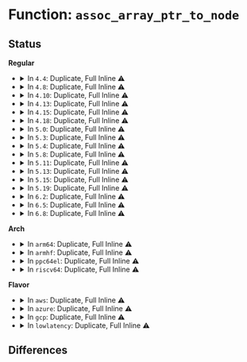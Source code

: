 # Function: <code>assoc_array_ptr_to_node</code>

## Status
<b>Regular</b>
<ul>
<li>
<details>
<summary>In <code>4.4</code>: Duplicate, Full Inline ⚠️</summary>

**Collision:** Static Duplication

**Inline:** Full

**Transformation:** False

**Instances:**

```
In security/keys/keyring.c (ffffffff813311b3)
Location: include/linux/assoc_array_priv.h:148
Inline: True
Inline callers:
  - security/keys/keyring.c:search_nested_keyrings
  - security/keys/keyring.c:search_nested_keyrings
  - security/keys/keyring.c:search_nested_keyrings
  - security/keys/keyring.c:search_nested_keyrings
```
```
In lib/assoc_array.c (ffffffff81404e09)
Location: include/linux/assoc_array_priv.h:148
Inline: True
Inline callers:
  - lib/assoc_array.c:assoc_array_subtree_iterate
  - lib/assoc_array.c:assoc_array_subtree_iterate
  - lib/assoc_array.c:assoc_array_destroy_subtree
  - lib/assoc_array.c:assoc_array_destroy_subtree
  - lib/assoc_array.c:assoc_array_apply_edit
  - lib/assoc_array.c:assoc_array_insert
  - lib/assoc_array.c:assoc_array_delete
  - lib/assoc_array.c:assoc_array_gc
  - lib/assoc_array.c:assoc_array_gc
  - lib/assoc_array.c:assoc_array_gc
  - lib/assoc_array.c:assoc_array_gc
  - lib/assoc_array.c:assoc_array_gc
```
</details>
</li>
<li>
<details>
<summary>In <code>4.8</code>: Duplicate, Full Inline ⚠️</summary>

**Collision:** Static Duplication

**Inline:** Full

**Transformation:** False

**Instances:**

```
In security/keys/keyring.c (ffffffff81365f4b)
Location: include/linux/assoc_array_priv.h:148
Inline: True
Inline callers:
  - security/keys/keyring.c:search_nested_keyrings
  - security/keys/keyring.c:search_nested_keyrings
  - security/keys/keyring.c:search_nested_keyrings
  - security/keys/keyring.c:search_nested_keyrings
```
```
In lib/assoc_array.c (ffffffff8144e05f)
Location: include/linux/assoc_array_priv.h:148
Inline: True
Inline callers:
  - lib/assoc_array.c:assoc_array_gc
  - lib/assoc_array.c:assoc_array_gc
  - lib/assoc_array.c:assoc_array_gc
  - lib/assoc_array.c:assoc_array_gc
  - lib/assoc_array.c:assoc_array_gc
  - lib/assoc_array.c:assoc_array_apply_edit
  - lib/assoc_array.c:assoc_array_rcu_cleanup
  - lib/assoc_array.c:assoc_array_delete
  - lib/assoc_array.c:assoc_array_delete
  - lib/assoc_array.c:assoc_array_insert
  - lib/assoc_array.c:assoc_array_insert
  - lib/assoc_array.c:assoc_array_insert
  - lib/assoc_array.c:assoc_array_insert
  - lib/assoc_array.c:assoc_array_insert
  - lib/assoc_array.c:assoc_array_destroy_subtree
  - lib/assoc_array.c:assoc_array_destroy_subtree
  - lib/assoc_array.c:assoc_array_subtree_iterate
  - lib/assoc_array.c:assoc_array_subtree_iterate
```
</details>
</li>
<li>
<details>
<summary>In <code>4.10</code>: Duplicate, Full Inline ⚠️</summary>

**Collision:** Static Duplication

**Inline:** Full

**Transformation:** False

**Instances:**

```
In security/keys/keyring.c (ffffffff8137c76b)
Location: include/linux/assoc_array_priv.h:148
Inline: True
Inline callers:
  - security/keys/keyring.c:search_nested_keyrings
  - security/keys/keyring.c:search_nested_keyrings
  - security/keys/keyring.c:search_nested_keyrings
  - security/keys/keyring.c:search_nested_keyrings
```
```
In lib/assoc_array.c (ffffffff8146ca1f)
Location: include/linux/assoc_array_priv.h:148
Inline: True
Inline callers:
  - lib/assoc_array.c:assoc_array_gc
  - lib/assoc_array.c:assoc_array_gc
  - lib/assoc_array.c:assoc_array_gc
  - lib/assoc_array.c:assoc_array_gc
  - lib/assoc_array.c:assoc_array_gc
  - lib/assoc_array.c:assoc_array_apply_edit
  - lib/assoc_array.c:assoc_array_rcu_cleanup
  - lib/assoc_array.c:assoc_array_delete
  - lib/assoc_array.c:assoc_array_delete
  - lib/assoc_array.c:assoc_array_insert
  - lib/assoc_array.c:assoc_array_insert
  - lib/assoc_array.c:assoc_array_insert
  - lib/assoc_array.c:assoc_array_insert
  - lib/assoc_array.c:assoc_array_insert
  - lib/assoc_array.c:assoc_array_destroy_subtree
  - lib/assoc_array.c:assoc_array_destroy_subtree
  - lib/assoc_array.c:assoc_array_subtree_iterate
  - lib/assoc_array.c:assoc_array_subtree_iterate
```
</details>
</li>
<li>
<details>
<summary>In <code>4.13</code>: Duplicate, Full Inline ⚠️</summary>

**Collision:** Static Duplication

**Inline:** Full

**Transformation:** False

**Instances:**

```
In security/keys/keyring.c (ffffffff8139038a)
Location: include/linux/assoc_array_priv.h:148
Inline: True
Inline callers:
  - security/keys/keyring.c:search_nested_keyrings
  - security/keys/keyring.c:search_nested_keyrings
```
```
In lib/assoc_array.c (ffffffff81472134)
Location: include/linux/assoc_array_priv.h:148
Inline: True
Inline callers:
  - lib/assoc_array.c:assoc_array_gc
  - lib/assoc_array.c:assoc_array_gc
  - lib/assoc_array.c:assoc_array_gc
  - lib/assoc_array.c:assoc_array_rcu_cleanup
  - lib/assoc_array.c:assoc_array_insert
  - lib/assoc_array.c:assoc_array_insert
  - lib/assoc_array.c:assoc_array_insert
```
</details>
</li>
<li>
<details>
<summary>In <code>4.15</code>: Duplicate, Full Inline ⚠️</summary>

**Collision:** Static Duplication

**Inline:** Full

**Transformation:** False

**Instances:**

```
In security/keys/keyring.c (ffffffff813b58d0)
Location: include/linux/assoc_array_priv.h:148
Inline: True
Inline callers:
  - security/keys/keyring.c:search_nested_keyrings
  - security/keys/keyring.c:search_nested_keyrings
```
```
In lib/assoc_array.c (ffffffff8149e887)
Location: include/linux/assoc_array_priv.h:148
Inline: True
Inline callers:
  - lib/assoc_array.c:assoc_array_gc
  - lib/assoc_array.c:assoc_array_gc
  - lib/assoc_array.c:assoc_array_gc
  - lib/assoc_array.c:assoc_array_rcu_cleanup
  - lib/assoc_array.c:assoc_array_insert
  - lib/assoc_array.c:assoc_array_insert
  - lib/assoc_array.c:assoc_array_subtree_iterate
```
</details>
</li>
<li>
<details>
<summary>In <code>4.18</code>: Duplicate, Full Inline ⚠️</summary>

**Collision:** Static Duplication

**Inline:** Full

**Transformation:** False

**Instances:**

```
In security/keys/keyring.c (ffffffff813e628d)
Location: include/linux/assoc_array_priv.h:148
Inline: True
Inline callers:
  - security/keys/keyring.c:search_nested_keyrings
```
```
In lib/assoc_array.c (ffffffff814d3adf)
Location: include/linux/assoc_array_priv.h:148
Inline: True
Inline callers:
  - lib/assoc_array.c:assoc_array_gc
  - lib/assoc_array.c:assoc_array_gc
  - lib/assoc_array.c:assoc_array_gc
  - lib/assoc_array.c:assoc_array_rcu_cleanup
  - lib/assoc_array.c:assoc_array_insert
  - lib/assoc_array.c:assoc_array_insert
  - lib/assoc_array.c:assoc_array_subtree_iterate
```
</details>
</li>
<li>
<details>
<summary>In <code>5.0</code>: Duplicate, Full Inline ⚠️</summary>

**Collision:** Static Duplication

**Inline:** Full

**Transformation:** False

**Instances:**

```
In security/keys/keyring.c (ffffffff81400a6f)
Location: include/linux/assoc_array_priv.h:148
Inline: True
Inline callers:
  - security/keys/keyring.c:search_nested_keyrings
```
```
In lib/assoc_array.c (ffffffff814e8442)
Location: include/linux/assoc_array_priv.h:148
Inline: True
Inline callers:
  - lib/assoc_array.c:assoc_array_gc
  - lib/assoc_array.c:assoc_array_gc
  - lib/assoc_array.c:assoc_array_gc
  - lib/assoc_array.c:assoc_array_rcu_cleanup
  - lib/assoc_array.c:assoc_array_insert
  - lib/assoc_array.c:assoc_array_insert
  - lib/assoc_array.c:assoc_array_subtree_iterate
```
</details>
</li>
<li>
<details>
<summary>In <code>5.3</code>: Duplicate, Full Inline ⚠️</summary>

**Collision:** Static Duplication

**Inline:** Full

**Transformation:** False

**Instances:**

```
In security/keys/keyring.c (ffffffff8142d5fa)
Location: include/linux/assoc_array_priv.h:144
Inline: True
Inline callers:
  - security/keys/keyring.c:search_nested_keyrings
```
```
In lib/assoc_array.c (ffffffff81514dbe)
Location: include/linux/assoc_array_priv.h:144
Inline: True
Inline callers:
  - lib/assoc_array.c:assoc_array_gc
  - lib/assoc_array.c:assoc_array_gc
  - lib/assoc_array.c:assoc_array_gc
  - lib/assoc_array.c:assoc_array_rcu_cleanup
  - lib/assoc_array.c:assoc_array_insert
  - lib/assoc_array.c:assoc_array_insert
  - lib/assoc_array.c:assoc_array_subtree_iterate
```
</details>
</li>
<li>
<details>
<summary>In <code>5.4</code>: Duplicate, Full Inline ⚠️</summary>

**Collision:** Static Duplication

**Inline:** Full

**Transformation:** False

**Instances:**

```
In security/keys/keyring.c (ffffffff8144734a)
Location: include/linux/assoc_array_priv.h:144
Inline: True
Inline callers:
  - security/keys/keyring.c:search_nested_keyrings
```
```
In lib/assoc_array.c (ffffffff815357fe)
Location: include/linux/assoc_array_priv.h:144
Inline: True
Inline callers:
  - lib/assoc_array.c:assoc_array_gc
  - lib/assoc_array.c:assoc_array_gc
  - lib/assoc_array.c:assoc_array_gc
  - lib/assoc_array.c:assoc_array_rcu_cleanup
  - lib/assoc_array.c:assoc_array_insert
  - lib/assoc_array.c:assoc_array_insert
  - lib/assoc_array.c:assoc_array_subtree_iterate
```
</details>
</li>
<li>
<details>
<summary>In <code>5.8</code>: Duplicate, Full Inline ⚠️</summary>

**Collision:** Static Duplication

**Inline:** Full

**Transformation:** False

**Instances:**

```
In security/keys/keyring.c (ffffffff814988fa)
Location: include/linux/assoc_array_priv.h:144
Inline: True
Inline callers:
  - security/keys/keyring.c:search_nested_keyrings
  - security/keys/keyring.c:search_nested_keyrings
  - security/keys/keyring.c:search_nested_keyrings
```
```
In lib/assoc_array.c (ffffffff81599c93)
Location: include/linux/assoc_array_priv.h:144
Inline: True
Inline callers:
  - lib/assoc_array.c:assoc_array_gc
  - lib/assoc_array.c:assoc_array_gc
  - lib/assoc_array.c:assoc_array_gc
  - lib/assoc_array.c:assoc_array_gc
  - lib/assoc_array.c:assoc_array_gc
  - lib/assoc_array.c:assoc_array_gc
  - lib/assoc_array.c:assoc_array_cancel_edit
  - lib/assoc_array.c:assoc_array_apply_edit
  - lib/assoc_array.c:assoc_array_rcu_cleanup
  - lib/assoc_array.c:assoc_array_rcu_cleanup
  - lib/assoc_array.c:assoc_array_delete
  - lib/assoc_array.c:assoc_array_delete
  - lib/assoc_array.c:assoc_array_subtree_iterate
  - lib/assoc_array.c:assoc_array_subtree_iterate
```
</details>
</li>
<li>
<details>
<summary>In <code>5.11</code>: Duplicate, Full Inline ⚠️</summary>

**Collision:** Static Duplication

**Inline:** Full

**Transformation:** False

**Instances:**

```
In security/keys/keyring.c (ffffffff814b635d)
Location: include/linux/assoc_array_priv.h:144
Inline: True
Inline callers:
  - security/keys/keyring.c:search_nested_keyrings
  - security/keys/keyring.c:search_nested_keyrings
  - security/keys/keyring.c:search_nested_keyrings
```
```
In lib/assoc_array.c (ffffffff815b5699)
Location: include/linux/assoc_array_priv.h:144
Inline: True
Inline callers:
  - lib/assoc_array.c:assoc_array_gc
  - lib/assoc_array.c:assoc_array_gc
  - lib/assoc_array.c:assoc_array_gc
  - lib/assoc_array.c:assoc_array_gc
  - lib/assoc_array.c:assoc_array_gc
  - lib/assoc_array.c:assoc_array_gc
  - lib/assoc_array.c:assoc_array_cancel_edit
  - lib/assoc_array.c:assoc_array_apply_edit
  - lib/assoc_array.c:assoc_array_rcu_cleanup
  - lib/assoc_array.c:assoc_array_rcu_cleanup
  - lib/assoc_array.c:assoc_array_delete
  - lib/assoc_array.c:assoc_array_delete
  - lib/assoc_array.c:assoc_array_subtree_iterate
  - lib/assoc_array.c:assoc_array_subtree_iterate
```
</details>
</li>
<li>
<details>
<summary>In <code>5.13</code>: Duplicate, Full Inline ⚠️</summary>

**Collision:** Static Duplication

**Inline:** Full

**Transformation:** False

**Instances:**

```
In security/keys/keyring.c (ffffffff814bc1c0)
Location: include/linux/assoc_array_priv.h:144
Inline: True
Inline callers:
  - security/keys/keyring.c:search_nested_keyrings
  - security/keys/keyring.c:search_nested_keyrings
  - security/keys/keyring.c:search_nested_keyrings
```
```
In lib/assoc_array.c (ffffffff815c04c9)
Location: include/linux/assoc_array_priv.h:144
Inline: True
Inline callers:
  - lib/assoc_array.c:assoc_array_gc
  - lib/assoc_array.c:assoc_array_gc
  - lib/assoc_array.c:assoc_array_gc
  - lib/assoc_array.c:assoc_array_gc
  - lib/assoc_array.c:assoc_array_gc
  - lib/assoc_array.c:assoc_array_cancel_edit
  - lib/assoc_array.c:assoc_array_apply_edit
  - lib/assoc_array.c:assoc_array_rcu_cleanup
  - lib/assoc_array.c:assoc_array_rcu_cleanup
  - lib/assoc_array.c:assoc_array_delete
  - lib/assoc_array.c:assoc_array_delete
  - lib/assoc_array.c:assoc_array_subtree_iterate
  - lib/assoc_array.c:assoc_array_subtree_iterate
```
</details>
</li>
<li>
<details>
<summary>In <code>5.15</code>: Duplicate, Full Inline ⚠️</summary>

**Collision:** Static Duplication

**Inline:** Full

**Transformation:** False

**Instances:**

```
In security/keys/keyring.c (ffffffff81514aa0)
Location: include/linux/assoc_array_priv.h:144
Inline: True
Inline callers:
  - security/keys/keyring.c:search_nested_keyrings
  - security/keys/keyring.c:search_nested_keyrings
  - security/keys/keyring.c:search_nested_keyrings
```
```
In lib/assoc_array.c (ffffffff81627f51)
Location: include/linux/assoc_array_priv.h:144
Inline: True
Inline callers:
  - lib/assoc_array.c:assoc_array_gc
  - lib/assoc_array.c:assoc_array_gc
  - lib/assoc_array.c:assoc_array_gc
  - lib/assoc_array.c:assoc_array_gc
  - lib/assoc_array.c:assoc_array_gc
  - lib/assoc_array.c:assoc_array_cancel_edit
  - lib/assoc_array.c:assoc_array_apply_edit
  - lib/assoc_array.c:assoc_array_rcu_cleanup
  - lib/assoc_array.c:assoc_array_rcu_cleanup
  - lib/assoc_array.c:assoc_array_delete
  - lib/assoc_array.c:assoc_array_delete
  - lib/assoc_array.c:assoc_array_walk
  - lib/assoc_array.c:assoc_array_subtree_iterate
  - lib/assoc_array.c:assoc_array_subtree_iterate
```
</details>
</li>
<li>
<details>
<summary>In <code>5.19</code>: Duplicate, Full Inline ⚠️</summary>

**Collision:** Static Duplication

**Inline:** Full

**Transformation:** False

**Instances:**

```
In security/keys/keyring.c (ffffffff815a7158)
Location: include/linux/assoc_array_priv.h:144
Inline: True
Inline callers:
  - security/keys/keyring.c:search_nested_keyrings
  - security/keys/keyring.c:search_nested_keyrings
  - security/keys/keyring.c:search_nested_keyrings
```
```
In lib/assoc_array.c (ffffffff816f8b6c)
Location: include/linux/assoc_array_priv.h:144
Inline: True
Inline callers:
  - lib/assoc_array.c:assoc_array_gc
  - lib/assoc_array.c:assoc_array_gc
  - lib/assoc_array.c:assoc_array_gc
  - lib/assoc_array.c:assoc_array_gc
  - lib/assoc_array.c:assoc_array_gc
  - lib/assoc_array.c:assoc_array_gc
  - lib/assoc_array.c:assoc_array_cancel_edit
  - lib/assoc_array.c:assoc_array_apply_edit
  - lib/assoc_array.c:assoc_array_rcu_cleanup
  - lib/assoc_array.c:assoc_array_rcu_cleanup
  - lib/assoc_array.c:assoc_array_delete
  - lib/assoc_array.c:assoc_array_delete
  - lib/assoc_array.c:assoc_array_walk
  - lib/assoc_array.c:assoc_array_subtree_iterate
  - lib/assoc_array.c:assoc_array_subtree_iterate
```
</details>
</li>
<li>
<details>
<summary>In <code>6.2</code>: Duplicate, Full Inline ⚠️</summary>

**Collision:** Static Duplication

**Inline:** Full

**Transformation:** False

**Instances:**

```
In security/keys/keyring.c (ffffffff81651148)
Location: include/linux/assoc_array_priv.h:144
Inline: True
Inline callers:
  - security/keys/keyring.c:search_nested_keyrings
  - security/keys/keyring.c:search_nested_keyrings
  - security/keys/keyring.c:search_nested_keyrings
```
```
In lib/assoc_array.c (ffffffff817eb40c)
Location: include/linux/assoc_array_priv.h:144
Inline: True
Inline callers:
  - lib/assoc_array.c:assoc_array_gc
  - lib/assoc_array.c:assoc_array_gc
  - lib/assoc_array.c:assoc_array_gc
  - lib/assoc_array.c:assoc_array_gc
  - lib/assoc_array.c:assoc_array_gc
  - lib/assoc_array.c:assoc_array_gc
  - lib/assoc_array.c:assoc_array_cancel_edit
  - lib/assoc_array.c:assoc_array_apply_edit
  - lib/assoc_array.c:assoc_array_rcu_cleanup
  - lib/assoc_array.c:assoc_array_rcu_cleanup
  - lib/assoc_array.c:assoc_array_delete
  - lib/assoc_array.c:assoc_array_delete
  - lib/assoc_array.c:assoc_array_walk
  - lib/assoc_array.c:assoc_array_subtree_iterate
  - lib/assoc_array.c:assoc_array_subtree_iterate
```
</details>
</li>
<li>
<details>
<summary>In <code>6.5</code>: Duplicate, Full Inline ⚠️</summary>

**Collision:** Static Duplication

**Inline:** Full

**Transformation:** False

**Instances:**

```
In security/keys/keyring.c (ffffffff81689a28)
Location: include/linux/assoc_array_priv.h:144
Inline: True
Inline callers:
  - security/keys/keyring.c:search_nested_keyrings
  - security/keys/keyring.c:search_nested_keyrings
  - security/keys/keyring.c:search_nested_keyrings
```
```
In lib/assoc_array.c (ffffffff8182b5a5)
Location: include/linux/assoc_array_priv.h:144
Inline: True
Inline callers:
  - lib/assoc_array.c:assoc_array_gc
  - lib/assoc_array.c:assoc_array_gc
  - lib/assoc_array.c:assoc_array_gc
  - lib/assoc_array.c:assoc_array_gc
  - lib/assoc_array.c:assoc_array_gc
  - lib/assoc_array.c:assoc_array_gc
  - lib/assoc_array.c:assoc_array_cancel_edit
  - lib/assoc_array.c:assoc_array_apply_edit
  - lib/assoc_array.c:assoc_array_rcu_cleanup
  - lib/assoc_array.c:assoc_array_rcu_cleanup
  - lib/assoc_array.c:assoc_array_delete
  - lib/assoc_array.c:assoc_array_delete
  - lib/assoc_array.c:assoc_array_walk
  - lib/assoc_array.c:assoc_array_subtree_iterate
  - lib/assoc_array.c:assoc_array_subtree_iterate
```
</details>
</li>
<li>
<details>
<summary>In <code>6.8</code>: Duplicate, Full Inline ⚠️</summary>

**Collision:** Static Duplication

**Inline:** Full

**Transformation:** False

**Instances:**

```
In security/keys/keyring.c (ffffffff816c5f28)
Location: include/linux/assoc_array_priv.h:144
Inline: True
Inline callers:
  - security/keys/keyring.c:search_nested_keyrings
  - security/keys/keyring.c:search_nested_keyrings
  - security/keys/keyring.c:search_nested_keyrings
```
```
In lib/assoc_array.c (ffffffff8187d183)
Location: include/linux/assoc_array_priv.h:144
Inline: True
Inline callers:
  - lib/assoc_array.c:assoc_array_gc
  - lib/assoc_array.c:assoc_array_gc
  - lib/assoc_array.c:assoc_array_gc
  - lib/assoc_array.c:assoc_array_gc
  - lib/assoc_array.c:assoc_array_gc
  - lib/assoc_array.c:assoc_array_gc
  - lib/assoc_array.c:assoc_array_cancel_edit
  - lib/assoc_array.c:assoc_array_apply_edit
  - lib/assoc_array.c:assoc_array_rcu_cleanup
  - lib/assoc_array.c:assoc_array_rcu_cleanup
  - lib/assoc_array.c:assoc_array_delete
  - lib/assoc_array.c:assoc_array_delete
  - lib/assoc_array.c:assoc_array_walk
  - lib/assoc_array.c:assoc_array_subtree_iterate
  - lib/assoc_array.c:assoc_array_subtree_iterate
```
</details>
</li>
</ul>
<b>Arch</b>
<ul>
<li>
<details>
<summary>In <code>arm64</code>: Duplicate, Full Inline ⚠️</summary>

**Collision:** Static Duplication

**Inline:** Full

**Transformation:** False

**Instances:**

```
In security/keys/keyring.c (ffff800010530aa8)
Location: include/linux/assoc_array_priv.h:144
Inline: True
Inline callers:
  - security/keys/keyring.c:search_nested_keyrings
```
```
In lib/assoc_array.c (ffff800010641ffc)
Location: include/linux/assoc_array_priv.h:144
Inline: True
Inline callers:
  - lib/assoc_array.c:assoc_array_gc
  - lib/assoc_array.c:assoc_array_gc
  - lib/assoc_array.c:assoc_array_gc
  - lib/assoc_array.c:assoc_array_rcu_cleanup
  - lib/assoc_array.c:assoc_array_insert
  - lib/assoc_array.c:assoc_array_insert
  - lib/assoc_array.c:assoc_array_subtree_iterate
```
</details>
</li>
<li>
<details>
<summary>In <code>armhf</code>: Duplicate, Full Inline ⚠️</summary>

**Collision:** Static Duplication

**Inline:** Full

**Transformation:** False

**Instances:**

```
In security/keys/keyring.c (c06e8988)
Location: include/linux/assoc_array_priv.h:144
Inline: True
Inline callers:
  - security/keys/keyring.c:search_nested_keyrings
```
```
In lib/assoc_array.c (c07e7a1c)
Location: include/linux/assoc_array_priv.h:144
Inline: True
Inline callers:
  - lib/assoc_array.c:assoc_array_gc
  - lib/assoc_array.c:assoc_array_gc
  - lib/assoc_array.c:assoc_array_gc
  - lib/assoc_array.c:assoc_array_rcu_cleanup
  - lib/assoc_array.c:assoc_array_insert
  - lib/assoc_array.c:assoc_array_insert
  - lib/assoc_array.c:assoc_array_walk
  - lib/assoc_array.c:assoc_array_subtree_iterate
```
</details>
</li>
<li>
<details>
<summary>In <code>ppc64el</code>: Duplicate, Full Inline ⚠️</summary>

**Collision:** Static Duplication

**Inline:** Full

**Transformation:** False

**Instances:**

```
In security/keys/keyring.c (c00000000067dc74)
Location: include/linux/assoc_array_priv.h:144
Inline: True
Inline callers:
  - security/keys/keyring.c:search_nested_keyrings
```
```
In lib/assoc_array.c (c0000000007ecf24)
Location: include/linux/assoc_array_priv.h:144
Inline: True
Inline callers:
  - lib/assoc_array.c:assoc_array_gc
  - lib/assoc_array.c:assoc_array_rcu_cleanup
  - lib/assoc_array.c:assoc_array_insert
  - lib/assoc_array.c:assoc_array_insert
  - lib/assoc_array.c:assoc_array_subtree_iterate
```
</details>
</li>
<li>
<details>
<summary>In <code>riscv64</code>: Duplicate, Full Inline ⚠️</summary>

**Collision:** Static Duplication

**Inline:** Full

**Transformation:** False

**Instances:**

```
In security/keys/keyring.c (ffffffe000391c6c)
Location: include/linux/assoc_array_priv.h:144
Inline: True
Inline callers:
  - security/keys/keyring.c:search_nested_keyrings
```
```
In lib/assoc_array.c (ffffffe00046e418)
Location: include/linux/assoc_array_priv.h:144
Inline: True
Inline callers:
  - lib/assoc_array.c:assoc_array_gc
  - lib/assoc_array.c:assoc_array_gc
  - lib/assoc_array.c:assoc_array_gc
  - lib/assoc_array.c:assoc_array_rcu_cleanup
  - lib/assoc_array.c:assoc_array_insert
  - lib/assoc_array.c:assoc_array_insert
  - lib/assoc_array.c:assoc_array_subtree_iterate
```
</details>
</li>
</ul>
<b>Flavor</b>
<ul>
<li>
<details>
<summary>In <code>aws</code>: Duplicate, Full Inline ⚠️</summary>

**Collision:** Static Duplication

**Inline:** Full

**Transformation:** False

**Instances:**

```
In security/keys/keyring.c (ffffffff8143f92a)
Location: include/linux/assoc_array_priv.h:144
Inline: True
Inline callers:
  - security/keys/keyring.c:search_nested_keyrings
```
```
In lib/assoc_array.c (ffffffff8152ddde)
Location: include/linux/assoc_array_priv.h:144
Inline: True
Inline callers:
  - lib/assoc_array.c:assoc_array_gc
  - lib/assoc_array.c:assoc_array_gc
  - lib/assoc_array.c:assoc_array_gc
  - lib/assoc_array.c:assoc_array_rcu_cleanup
  - lib/assoc_array.c:assoc_array_insert
  - lib/assoc_array.c:assoc_array_insert
  - lib/assoc_array.c:assoc_array_subtree_iterate
```
</details>
</li>
<li>
<details>
<summary>In <code>azure</code>: Duplicate, Full Inline ⚠️</summary>

**Collision:** Static Duplication

**Inline:** Full

**Transformation:** False

**Instances:**

```
In security/keys/keyring.c (ffffffff8143039a)
Location: include/linux/assoc_array_priv.h:144
Inline: True
Inline callers:
  - security/keys/keyring.c:search_nested_keyrings
```
```
In lib/assoc_array.c (ffffffff8151e0be)
Location: include/linux/assoc_array_priv.h:144
Inline: True
Inline callers:
  - lib/assoc_array.c:assoc_array_gc
  - lib/assoc_array.c:assoc_array_gc
  - lib/assoc_array.c:assoc_array_gc
  - lib/assoc_array.c:assoc_array_rcu_cleanup
  - lib/assoc_array.c:assoc_array_insert
  - lib/assoc_array.c:assoc_array_insert
  - lib/assoc_array.c:assoc_array_subtree_iterate
```
</details>
</li>
<li>
<details>
<summary>In <code>gcp</code>: Duplicate, Full Inline ⚠️</summary>

**Collision:** Static Duplication

**Inline:** Full

**Transformation:** False

**Instances:**

```
In security/keys/keyring.c (ffffffff8143baca)
Location: include/linux/assoc_array_priv.h:144
Inline: True
Inline callers:
  - security/keys/keyring.c:search_nested_keyrings
```
```
In lib/assoc_array.c (ffffffff81529e6e)
Location: include/linux/assoc_array_priv.h:144
Inline: True
Inline callers:
  - lib/assoc_array.c:assoc_array_gc
  - lib/assoc_array.c:assoc_array_gc
  - lib/assoc_array.c:assoc_array_gc
  - lib/assoc_array.c:assoc_array_rcu_cleanup
  - lib/assoc_array.c:assoc_array_insert
  - lib/assoc_array.c:assoc_array_insert
  - lib/assoc_array.c:assoc_array_subtree_iterate
```
</details>
</li>
<li>
<details>
<summary>In <code>lowlatency</code>: Duplicate, Full Inline ⚠️</summary>

**Collision:** Static Duplication

**Inline:** Full

**Transformation:** False

**Instances:**

```
In security/keys/keyring.c (ffffffff81452c1a)
Location: include/linux/assoc_array_priv.h:144
Inline: True
Inline callers:
  - security/keys/keyring.c:search_nested_keyrings
```
```
In lib/assoc_array.c (ffffffff8154384e)
Location: include/linux/assoc_array_priv.h:144
Inline: True
Inline callers:
  - lib/assoc_array.c:assoc_array_gc
  - lib/assoc_array.c:assoc_array_gc
  - lib/assoc_array.c:assoc_array_gc
  - lib/assoc_array.c:assoc_array_rcu_cleanup
  - lib/assoc_array.c:assoc_array_insert
  - lib/assoc_array.c:assoc_array_insert
  - lib/assoc_array.c:assoc_array_subtree_iterate
```
</details>
</li>
</ul>

## Differences
